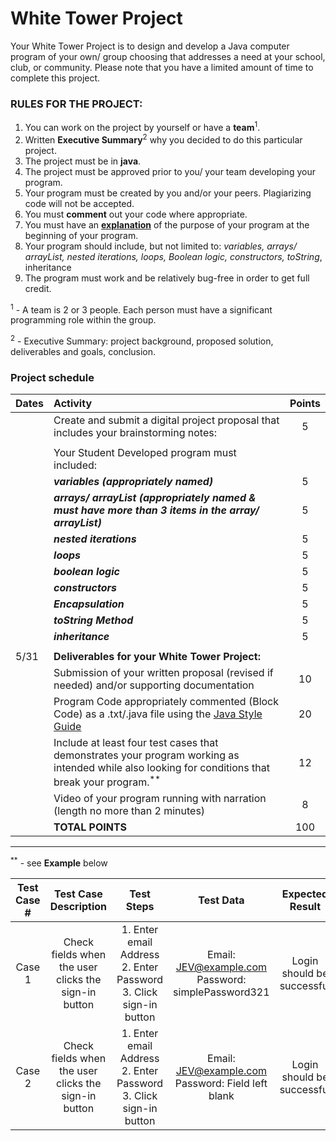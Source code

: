 # White Tower Project
  
Your White Tower Project is to design and develop a Java computer program of your own/ group choosing that addresses a need at your school, club, or community.   Please note that you have a limited amount of time to complete this project. 

### RULES FOR THE PROJECT:
1) You can work on the project by yourself or have a **team**<sup>1</sup>.
2) Written **Executive Summary**<sup>2</sup> why you decided to do this particular project.  
3) The project must be in **java**.
4) The project must be approved prior to you/ your team developing your program.
5) Your program must be created by you and/or your peers.  Plagiarizing code will not be accepted.
6) You must **comment** out your code where appropriate.
7) You must have an [**explanation**](https://ap-csa-java.github.io/CSA_JAVA-Course/home.html#java-style-guidelines) of the purpose of your program at the beginning of your program.
8) Your program should include, but not limited to: *variables, arrays/ arrayList, nested iterations, loops, Boolean logic, constructors, toString*, inheritance
9) The program must work and be relatively bug-free in order to get full credit.

 
<sup>1</sup> - A team is 2 or 3 people.  Each person must have a significant programming role within the group.

<sup>2</sup> - Executive Summary: project background, proposed solution, deliverables and goals, conclusion.


### Project schedule
| Dates | Activity | Points |
| :--- | :--- | :---: |
|  | Create and submit a digital project proposal that includes your brainstorming notes: | 5 |
|    |
|  |Your Student Developed program must included: |   |
|  | ***variables (appropriately named)*** | 5 |
|  | ***arrays/ arrayList (appropriately named & must have more than 3 items in the array/ arrayList)*** | 5 |
|  | ***nested iterations*** | 5 |
|  | ***loops*** | 5 |
|  | ***boolean logic*** | 5 |
|  | ***constructors*** | 5 |
|  | ***Encapsulation*** | 5 |
|  | ***toString Method*** | 5 |
|  | ***inheritance*** | 5 |
|    |
| 5/31 | **Deliverables for your White Tower Project:** |  |
|  | Submission of your written proposal (revised if needed) and/or supporting documentation | 10 |
|  | Program Code appropriately commented (Block Code) as a .txt/.java file using the [Java Style Guide](https://ap-csa-java.github.io/CSA_JAVA-Course/home.html#java-style-guidelines)  | 20 |
|  | Include at least four test cases that demonstrates your program working as intended while also looking for conditions that break your program.<sup>**</sup> | 12 |
|  | Video of your program running with narration (length no more than 2 minutes) | 8 | 
|  | **TOTAL POINTS** | 100 |

------------------------------------------------------------------------------------------

<sup>**</sup> - see **Example** below

| Test Case # | Test Case Description | Test Steps | Test Data | Expected Result | Actual Result | Pass/Fail |
| :------: | :------: | :------: | :------: | :------: | :------: | :------: |
| Case 1 | Check fields when the user clicks the sign-in button | 1. Enter email Address <br> 2. Enter Password <br> 3. Click sign-in button | Email: JEV@example.com <br> Password: simplePassword321 | Login should be successful | Login was successful | Pass |
| Case 2 | Check fields when the user clicks the sign-in button | 1. Enter email Address <br> 2. Enter Password <br> 3. Click sign-in button | Email: JEV@example.com <br> Password: Field left blank | Login should be successful | Login was not successful | Fail |
